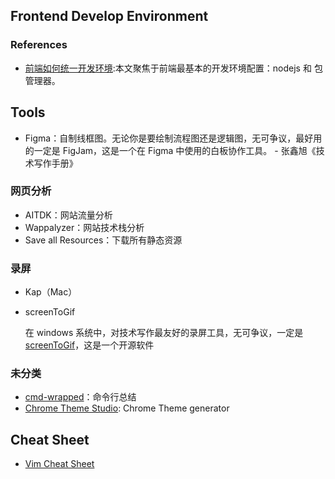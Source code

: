 ## Frontend Develop Environment
### References
- [前端如何统一开发环境](https://yutengjing.com/posts/前端如何统一开发环境/):本文聚焦于前端最基本的开发环境配置：nodejs 和 包管理器。
## Tools
- Figma：自制线框图。无论你是要绘制流程图还是逻辑图，无可争议，最好用的一定是 FigJam，这是一个在 Figma 中使用的白板协作工具。 - 张鑫旭《技术写作手册》

### 网页分析
- AITDK：网站流量分析
- Wappalyzer：网站技术栈分析
- Save all Resources：下载所有静态资源

### 录屏

- Kap（Mac）

- screenToGif

  在 windows 系统中，对技术写作最友好的录屏工具，无可争议，一定是 [screenToGif](https://www.screentogif.com)，这是一个开源软件

### 未分类

- [cmd-wrapped](https://github.com/YiNNx/cmd-wrapped)：命令行总结
- [Chrome Theme Studio](https://chrometheme.studio): Chrome Theme generator

## Cheat Sheet

- [Vim Cheat Sheet](https://vim.rtorr.com/)

